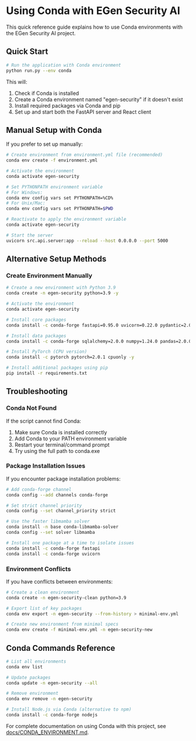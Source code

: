 # Using Conda with EGen Security AI

This quick reference guide explains how to use Conda environments with the EGen Security AI project.

## Quick Start

```bash
# Run the application with Conda environment 
python run.py --env conda
```

This will:
1. Check if Conda is installed
2. Create a Conda environment named "egen-security" if it doesn't exist
3. Install required packages via Conda and pip
4. Set up and start both the FastAPI server and React client

## Manual Setup with Conda

If you prefer to set up manually:

```bash
# Create environment from environment.yml file (recommended)
conda env create -f environment.yml

# Activate the environment
conda activate egen-security

# Set PYTHONPATH environment variable
# For Windows:
conda env config vars set PYTHONPATH=%CD%
# For Unix/Mac:
conda env config vars set PYTHONPATH=$PWD

# Reactivate to apply the environment variable
conda activate egen-security

# Start the server
uvicorn src.api.server:app --reload --host 0.0.0.0 --port 5000
```

## Alternative Setup Methods

### Create Environment Manually

```bash
# Create a new environment with Python 3.9
conda create -n egen-security python=3.9 -y

# Activate the environment
conda activate egen-security

# Install core packages
conda install -c conda-forge fastapi=0.95.0 uvicorn=0.22.0 pydantic=2.0.0 python-dotenv=1.0.0 -y

# Install data packages
conda install -c conda-forge sqlalchemy=2.0.0 numpy=1.24.0 pandas=2.0.0 -y

# Install PyTorch (CPU version)
conda install -c pytorch pytorch=2.0.1 cpuonly -y

# Install additional packages using pip
pip install -r requirements.txt
```

## Troubleshooting

### Conda Not Found

If the script cannot find Conda:

1. Make sure Conda is installed correctly
2. Add Conda to your PATH environment variable
3. Restart your terminal/command prompt
4. Try using the full path to conda.exe

### Package Installation Issues

If you encounter package installation problems:

```bash
# Add conda-forge channel
conda config --add channels conda-forge

# Set strict channel priority 
conda config --set channel_priority strict

# Use the faster libmamba solver
conda install -n base conda-libmamba-solver
conda config --set solver libmamba

# Install one package at a time to isolate issues
conda install -c conda-forge fastapi
conda install -c conda-forge uvicorn
```

### Environment Conflicts

If you have conflicts between environments:

```bash
# Create a clean environment
conda create -n egen-security-clean python=3.9

# Export list of key packages
conda env export -n egen-security --from-history > minimal-env.yml

# Create new environment from minimal specs
conda env create -f minimal-env.yml -n egen-security-new
```

## Conda Commands Reference

```bash
# List all environments
conda env list

# Update packages
conda update -n egen-security --all

# Remove environment
conda env remove -n egen-security

# Install Node.js via Conda (alternative to npm)
conda install -c conda-forge nodejs
```

For complete documentation on using Conda with this project, see [docs/CONDA_ENVIRONMENT.md](docs/CONDA_ENVIRONMENT.md). 